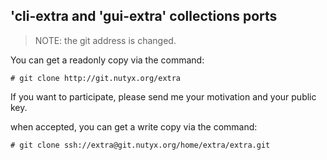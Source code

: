 ## 'cli-extra and 'gui-extra' collections ports

> NOTE: the git address is changed.

You can get a readonly copy via the command:

    # git clone http://git.nutyx.org/extra

If you want to participate, please send me your motivation and your public key.

when accepted, you can get a write copy via the command:

    # git clone ssh://extra@git.nutyx.org/home/extra/extra.git 
